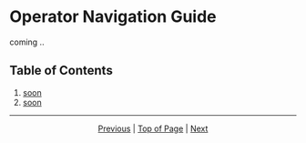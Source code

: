 # Operator Navigation Guide
coming .. 
## Table of Contents
1. [soon](/onestop/)
1. [soon](/onestop/)

<hr>
<div align="center"><a href="/onestop/public-user">Previous</a> | <a href="#">Top of Page</a> | <a href="/onestop/public-user">Next</a></div>
